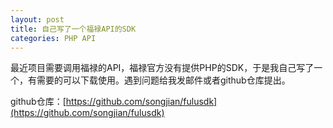 ```yaml
---
layout: post
title: 自己写了一个福禄API的SDK
categories: PHP API
---
```


最近项目需要调用福禄的API，福禄官方没有提供PHP的SDK，于是我自己写了一个，有需要的可以下载使用。遇到问题给我发邮件或者github仓库提出。

github仓库：[https://github.com/songjian/fulusdk](https://github.com/songjian/fulusdk)
